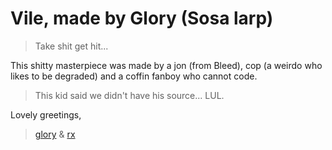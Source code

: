 # Vile, made by Glory (Sosa larp)
> Take shit get hit...

This shitty masterpiece was made by a jon (from Bleed), cop (a weirdo who likes to be degraded) and a coffin fanboy who cannot code.
> This kid said we didn't have his source... LUL.

Lovely greetings,
> [glory](https://discord.com/users/582479917061767178) & [rx](https://discord.com/users/1004836998151950358)
